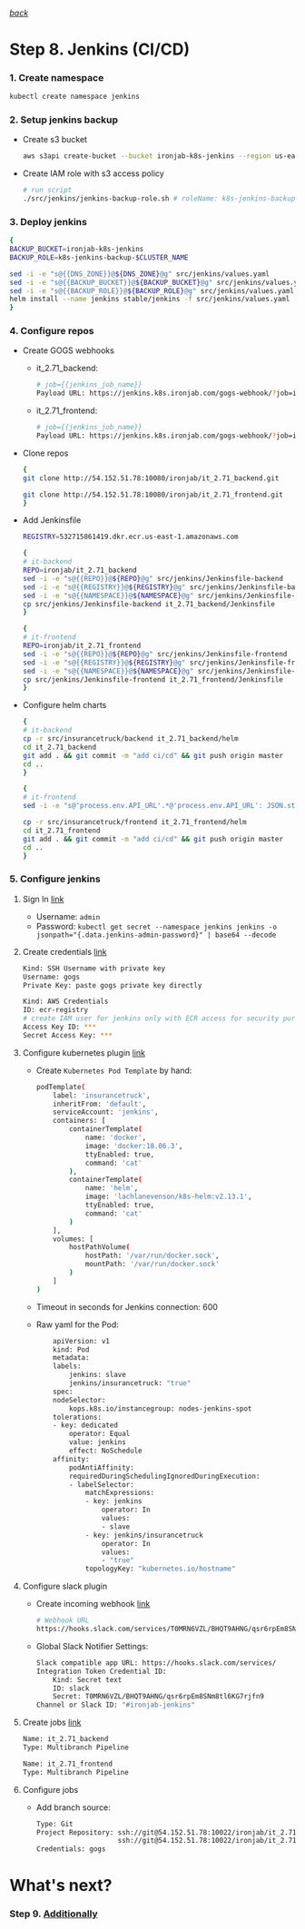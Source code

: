 ###### [back](http://54.152.51.78:10080/ironjab/it-k8s/src/master/docs/step7.md)

# Step 8. Jenkins (CI/CD)

### 1. Create namespace

```sh
kubectl create namespace jenkins
```

### 2. Setup jenkins backup

* Create s3 bucket
    ```sh
    aws s3api create-bucket --bucket ironjab-k8s-jenkins --region us-east-1
    ```
* Create IAM role with s3 access policy 
    ```sh
    # run script
    ./src/jenkins/jenkins-backup-role.sh # roleName: k8s-jenkins-backup-$CLUSTER_NAME
    ```

### 3. Deploy jenkins

```sh
{
BACKUP_BUCKET=ironjab-k8s-jenkins
BACKUP_ROLE=k8s-jenkins-backup-$CLUSTER_NAME

sed -i -e "s@{{DNS_ZONE}}@${DNS_ZONE}@g" src/jenkins/values.yaml
sed -i -e "s@{{BACKUP_BUCKET}}@${BACKUP_BUCKET}@g" src/jenkins/values.yaml
sed -i -e "s@{{BACKUP_ROLE}}@${BACKUP_ROLE}@g" src/jenkins/values.yaml
helm install --name jenkins stable/jenkins -f src/jenkins/values.yaml --namespace jenkins
}
```

### 4. Configure repos

* Create GOGS webhooks
    * it_2.71_backend:

        ```sh
        # job={{jenkins_job_name}}
        Payload URL: https://jenkins.k8s.ironjab.com/gogs-webhook/?job=it_2.71_backend
        ```
    * it_2.71_frontend:
    
        ```sh
        # job={{jenkins_job_name}}
        Payload URL: https://jenkins.k8s.ironjab.com/gogs-webhook/?job=it_2.71_frontend
        ```

* Clone repos

    ```sh
    {
    git clone http://54.152.51.78:10080/ironjab/it_2.71_backend.git

    git clone http://54.152.51.78:10080/ironjab/it_2.71_frontend.git
    }
    ```

* Add Jenkinsfile

    ```sh
    REGISTRY=532715861419.dkr.ecr.us-east-1.amazonaws.com

    {
    # it-backend
    REPO=ironjab/it_2.71_backend
    sed -i -e "s@{{REPO}}@${REPO}@g" src/jenkins/Jenkinsfile-backend
    sed -i -e "s@{{REGISTRY}}@${REGISTRY}@g" src/jenkins/Jenkinsfile-backend
    sed -i -e "s@{{NAMESPACE}}@${NAMESPACE}@g" src/jenkins/Jenkinsfile-backend
    cp src/jenkins/Jenkinsfile-backend it_2.71_backend/Jenkinsfile
    }

    {
    # it-frontend
    REPO=ironjab/it_2.71_frontend
    sed -i -e "s@{{REPO}}@${REPO}@g" src/jenkins/Jenkinsfile-frontend
    sed -i -e "s@{{REGISTRY}}@${REGISTRY}@g" src/jenkins/Jenkinsfile-frontend
    sed -i -e "s@{{NAMESPACE}}@${NAMESPACE}@g" src/jenkins/Jenkinsfile-frontend
    cp src/jenkins/Jenkinsfile-frontend it_2.71_frontend/Jenkinsfile
    }
    ```

* Configure helm charts

    ```sh
    {
    # it-backend
    cp -r src/insurancetruck/backend it_2.71_backend/helm
    cd it_2.71_backend 
    git add . && git commit -m "add ci/cd" && git push origin master
    cd ..
    }

    {
    # it-frontend
    sed -i -e "s@'process.env.API_URL'.*@'process.env.API_URL': JSON.stringify('https://backend.${NAMESPACE}.${DNS_ZONE}'),@g" it_2.71_frontend/webpack.dev.config.js

    cp -r src/insurancetruck/frontend it_2.71_frontend/helm
    cd it_2.71_frontend
    git add . && git commit -m "add ci/cd" && git push origin master
    cd ..
    }
    ```

### 5. Configure jenkins

1. Sign In [link](https://jenkins.k8s.ironjab.com/login)
    * Username: `admin`
    * Password: `kubectl get secret --namespace jenkins jenkins -o jsonpath="{.data.jenkins-admin-password}" | base64 --decode`
2. Create credentials [link](https://jenkins.k8s.ironjab.com/credentials/store/system/domain/_/newCredentials)

    ```sh
    Kind: SSH Username with private key
    Username: gogs
    Private Key: paste gogs private key directly
    ```

    ```sh
    Kind: AWS Credentials
    ID: ecr-registry
    # create IAM user for jenkins only with ECR access for security purpose
    Access Key ID: ***
    Secret Access Key: ***
    ```
3. Configure kubernetes plugin  [link](https://jenkins.k8s.ironjab.com/configure)
    * Create `Kubernetes Pod Template` by hand:

        ```sh
        podTemplate(
            label: 'insurancetruck', 
            inheritFrom: 'default',
            serviceAccount: 'jenkins',
            containers: [
                containerTemplate(
                    name: 'docker', 
                    image: 'docker:18.06.3',
                    ttyEnabled: true,
                    command: 'cat'
                ),
                containerTemplate(
                    name: 'helm', 
                    image: 'lachlanevenson/k8s-helm:v2.13.1',
                    ttyEnabled: true,
                    command: 'cat'
                )
            ],
            volumes: [
                hostPathVolume(
                    hostPath: '/var/run/docker.sock',
                    mountPath: '/var/run/docker.sock'
                )
            ]
        )
        ```
        
    * Timeout in seconds for Jenkins connection: 600
    * Raw yaml for the Pod:

        ```sh
            apiVersion: v1
            kind: Pod
            metadata:
            labels:
                jenkins: slave
                jenkins/insurancetruck: "true"
            spec:
            nodeSelector:
                kops.k8s.io/instancegroup: nodes-jenkins-spot
            tolerations:
            - key: dedicated
                operator: Equal
                value: jenkins
                effect: NoSchedule
            affinity:
                podAntiAffinity:
                requiredDuringSchedulingIgnoredDuringExecution:
                - labelSelector:
                    matchExpressions:
                    - key: jenkins
                        operator: In
                        values:
                        - slave
                    - key: jenkins/insurancetruck
                        operator: In
                        values:
                        - "true"
                    topologyKey: "kubernetes.io/hostname"
        ```

4. Configure slack plugin
    * Create incoming webhook [link](https://api.slack.com/incoming-webhooks)

        ```sh
        # Webhook URL
        https://hooks.slack.com/services/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
        ```

    * Global Slack Notifier Settings:

        ```sh
        Slack compatible app URL: https://hooks.slack.com/services/
        Integration Token Credential ID:
            Kind: Secret text
            ID: slack
            Secret: T0MRN6VZL/BHQT9AHNG/qsr6rpEm8SNm8tl6KG7rjfn9
        Channel or Slack ID: "#ironjab-jenkins"
        ```

5. Create jobs [link](https://jenkins.k8s.ironjab.com/view/all/newJob)

    ```sh
    Name: it_2.71_backend
    Type: Multibranch Pipeline
    ```

    ```sh
    Name: it_2.71_frontend
    Type: Multibranch Pipeline
    ```

6. Configure jobs
    * Add branch source:
    
        ```sh
        Type: Git
        Project Repository: ssh://git@54.152.51.78:10022/ironjab/it_2.71_backend.git
                            ssh://git@54.152.51.78:10022/ironjab/it_2.71_frontend.git
        Credentials: gogs
        ```

# What's next?

### Step 9. [Additionally](http://54.152.51.78:10080/ironjab/it-k8s/src/master/docs/step9.md)